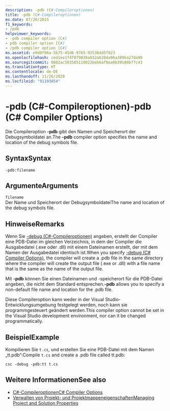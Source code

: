 ```yaml
---
description: -pdb (C#-Compileroptionen)
title: -pdb (C#-Compileroptionen)
ms.date: 07/20/2015
f1_keywords:
- /pdb
helpviewer_keywords:
- -pdb compiler option [C#]
- pdb compiler option [C#]
- /pdb compiler option [C#]
ms.assetid: e9d0f96a-5b75-45d6-9765-92538dd5f823
ms.openlocfilehash: ced1ee1f4f079830a032a628da96a389ba27da90
ms.sourcegitcommit: 0802ac583585110022beb6af8ea0b39188b77c43
ms.translationtype: HT
ms.contentlocale: de-DE
ms.lasthandoff: 11/26/2020
ms.locfileid: "91193854"
---
```

# <a name="-pdb-c-compiler-options"></a><span data-ttu-id="26be1-103">-pdb (C#-Compileroptionen)</span><span class="sxs-lookup"><span data-stu-id="26be1-103">-pdb (C# Compiler Options)</span></span>

<span data-ttu-id="26be1-104">Die Compileroption **-pdb** gibt den Namen und Speicherort der Debugsymboldatei an.</span><span class="sxs-lookup"><span data-stu-id="26be1-104">The **-pdb** compiler option specifies the name and location of the debug symbols file.</span></span>  
  
## <a name="syntax"></a><span data-ttu-id="26be1-105">Syntax</span><span class="sxs-lookup"><span data-stu-id="26be1-105">Syntax</span></span>  
  
```console  
-pdb:filename  
```  
  
## <a name="arguments"></a><span data-ttu-id="26be1-106">Argumente</span><span class="sxs-lookup"><span data-stu-id="26be1-106">Arguments</span></span>  

 `filename`  
 <span data-ttu-id="26be1-107">Der Name und Speicherort der Debugsymboldatei</span><span class="sxs-lookup"><span data-stu-id="26be1-107">The name and location of the debug symbols file.</span></span>  
  
## <a name="remarks"></a><span data-ttu-id="26be1-108">Hinweise</span><span class="sxs-lookup"><span data-stu-id="26be1-108">Remarks</span></span>  

 <span data-ttu-id="26be1-109">Wenn Sie [-debug (C#-Compileroptionen)](./debug-compiler-option.md) angeben, erstellt der Compiler eine PDB-Datei im gleichen Verzeichnis, in dem der Compiler die Ausgabedatei (.exe oder .dll) mit einem Dateinamen erstellt, der mit dem Namen der Ausgabedatei identisch ist.</span><span class="sxs-lookup"><span data-stu-id="26be1-109">When you specify [-debug (C# Compiler Options)](./debug-compiler-option.md), the compiler will create a .pdb file in the same directory where the compiler will create the output file (.exe or .dll) with a file name that is the same as the name of the output file.</span></span>  
  
 <span data-ttu-id="26be1-110">Mit **-pdb** können Sie einen Dateinamen und -speicherort für die PDB-Datei angeben, die nicht dem Standard entsprechen.</span><span class="sxs-lookup"><span data-stu-id="26be1-110">**-pdb** allows you to specify a non-default file name and location for the .pdb file.</span></span>  
  
 <span data-ttu-id="26be1-111">Diese Compileroption kann weder in der Visual Studio-Entwicklungsumgebung festgelegt werden, noch kann sie programmgesteuert geändert werden.</span><span class="sxs-lookup"><span data-stu-id="26be1-111">This compiler option cannot be set in the Visual Studio development environment, nor can it be changed programmatically.</span></span>  
  
## <a name="example"></a><span data-ttu-id="26be1-112">Beispiel</span><span class="sxs-lookup"><span data-stu-id="26be1-112">Example</span></span>  

 <span data-ttu-id="26be1-113">Kompilieren Sie `t.cs`, und erstellen Sie eine PDB-Datei mit dem Namen „tt.pdb“:</span><span class="sxs-lookup"><span data-stu-id="26be1-113">Compile `t.cs` and create a .pdb file called tt.pdb:</span></span>  
  
```console  
csc -debug -pdb:tt t.cs  
```  
  
## <a name="see-also"></a><span data-ttu-id="26be1-114">Weitere Informationen</span><span class="sxs-lookup"><span data-stu-id="26be1-114">See also</span></span>

- [<span data-ttu-id="26be1-115">C#-Compileroptionen</span><span class="sxs-lookup"><span data-stu-id="26be1-115">C# Compiler Options</span></span>](./index.md)
- [<span data-ttu-id="26be1-116">Verwalten von Projekt- und Projektmappeneigenschaften</span><span class="sxs-lookup"><span data-stu-id="26be1-116">Managing Project and Solution Properties</span></span>](/visualstudio/ide/managing-project-and-solution-properties)
